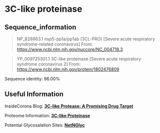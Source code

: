# 3C-like proteinase
## Sequence_information

>NP_828863.1 nsp5-pp1a/pp1ab (3CL-PRO) [Severe acute respiratory syndrome-related coronavirus]
From: https://www.ncbi.nlm.nih.gov/nuccore/NC_004718.3

>YP_009725301.1 3C-like proteinase [Severe acute respiratory syndrome coronavirus 2]
From: https://www.ncbi.nlm.nih.gov/protein/1802476809

Sequence identity: 96.00%

## Useful Information
InsideCorona Blog: [**3C-like Protease: A Promising Drug Target**](https://insidecorona.net/a-promising-drug-target/)

Proteome Information: [**3C-like Proteinase**](https://github.com/thorn-lab/coronavirus_structural_task_force/blob/master/pdb/3c_like_proteinase/proteome_information.txt)

Potential Glycosalation Sites: [**NetNGlyc**](https://github.com/thorn-lab/coronavirus_structural_task_force/blob/master/pdb/3c_like_proteinase/NetNGlyc_3c_like_protease) 
